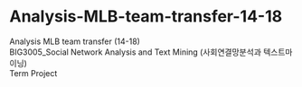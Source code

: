# Analysis-MLB-team-transfer-14-18
Analysis MLB team transfer (14-18)
<br>BIG3005_Social Network Analysis and Text Mining (사회연결망분석과 텍스트마이닝)
<br>Term Project
